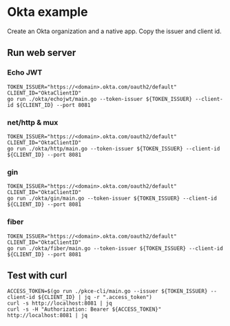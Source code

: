 # Okta example

Create an Okta organization and a native app. Copy the issuer and client id.

## Run web server

### Echo JWT

```shell
TOKEN_ISSUER="https://<domain>.okta.com/oauth2/default"
CLIENT_ID="OktaClientID"
go run ./okta/echojwt/main.go --token-issuer ${TOKEN_ISSUER} --client-id ${CLIENT_ID} --port 8081
```

### net/http & mux

```shell
TOKEN_ISSUER="https://<domain>.okta.com/oauth2/default"
CLIENT_ID="OktaClientID"
go run ./okta/http/main.go --token-issuer ${TOKEN_ISSUER} --client-id ${CLIENT_ID} --port 8081
```

### gin

```shell
TOKEN_ISSUER="https://<domain>.okta.com/oauth2/default"
CLIENT_ID="OktaClientID"
go run ./okta/gin/main.go --token-issuer ${TOKEN_ISSUER} --client-id ${CLIENT_ID} --port 8081
```

### fiber

```shell
TOKEN_ISSUER="https://<domain>.okta.com/oauth2/default"
CLIENT_ID="OktaClientID"
go run ./okta/fiber/main.go --token-issuer ${TOKEN_ISSUER} --client-id ${CLIENT_ID} --port 8081
```
## Test with curl

```shell
ACCESS_TOKEN=$(go run ./pkce-cli/main.go --issuer ${TOKEN_ISSUER} --client-id ${CLIENT_ID} | jq -r ".access_token")
curl -s http://localhost:8081 | jq
curl -s -H "Authorization: Bearer ${ACCESS_TOKEN}" http://localhost:8081 | jq
```